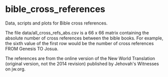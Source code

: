 bible_cross_references
======================

Data, scripts and plots for Bible cross references. 

The file data/all_cross_refs_abs.csv is a 66 x 66 matrix containing the absolute number of 
cross references between the bible books. For example, the sixth value of the first row would 
be the number of cross references FROM Genesis TO Josua. 

The references are from the online version of the New World Translation (original version, not the 
2014 revision) published by Jehovah's Witnesses on jw.org. 
